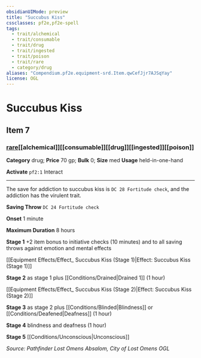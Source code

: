 ```yaml
---
obsidianUIMode: preview
title: "Succubus Kiss"
cssclasses: pf2e,pf2e-spell
tags:
  - trait/alchemical
  - trait/consumable
  - trait/drug
  - trait/ingested
  - trait/poison
  - trait/rare
  - category/drug
aliases: "Compendium.pf2e.equipment-srd.Item.qwCefJjr7AJSqYay"
license: OGL
---
```

# Succubus Kiss
## Item 7
### [rare](rare "Rare Rarity Trait")[[alchemical]][[consumable]][[drug]][[ingested]][[poison]]

**Category** drug; 
**Price** 70 gp; 
**Bulk** 0; **Size** med
**Usage** held-in-one-hand

**Activate** `pf2:1` Interact

* * *

The save for addiction to succubus kiss is `DC 28 Fortitude check`, and the addiction has the virulent trait.

**Saving Throw** `DC 24 Fortitude check`

**Onset** 1 minute

**Maximum Duration** 8 hours

**Stage 1** +2 item bonus to initiative checks (10 minutes) and to all saving throws against emotion and mental effects

[[Equipment Effects/Effect_ Succubus Kiss (Stage 1)|Effect: Succubus Kiss (Stage 1)]]

**Stage 2** as stage 1 plus [[Conditions/Drained|Drained 1]] (1 hour)

[[Equipment Effects/Effect_ Succubus Kiss (Stage 2)|Effect: Succubus Kiss (Stage 2)]]

**Stage 3** as stage 2 plus [[Conditions/Blinded|Blindness]] or [[Conditions/Deafened|Deafness]] (1 hour)

**Stage 4** blindness and deafness (1 hour)

**Stage 5** [[Conditions/Unconscious|Unconscious]]

*Source: Pathfinder Lost Omens Absalom, City of Lost Omens*
*OGL*